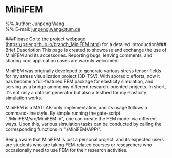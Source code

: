 # MiniFEM
%% Author: Junpeng Wang  
%% E-mail: junpeng.wang@tum.de

###Please Go to the project webpage (https://psler.github.io/branch_MiniFEM.html) for a detailed introduction!###
Brief Description
This page is created to showcase and exchange the use of MiniFEM and its accessories. Reporting bugs, leaving comments, and sharing cool 
application cases are warmly welcomed!

MiniFEM was originally developed to generate various stress tensor fields for my stress visualization project (3D-TSV). With sporadic efforts, 
now it has become a full-featured FEM package for elasticity simulation, and serving as a bridge among my different research-oriented projects. In short, it's not only a dataset generator but also a testbed for my elasticity simulation works.

MiniFEM is a MATLAB-only implementation, and its usage follows a command-line style. By simple running the gate-script "./MiniFEM/src/MiniFEM.m", 
one can create the FEM model via different ways. Upon this, various simulation tasks can be conducted by calling the corresponding functions in "./MiniFEM/APP/".

Being aware that MiniFEM is just a personal project, and its expected users are students who are taking FEM-related courses or researchers who 
occasionally need to use FEM for their research activities.
